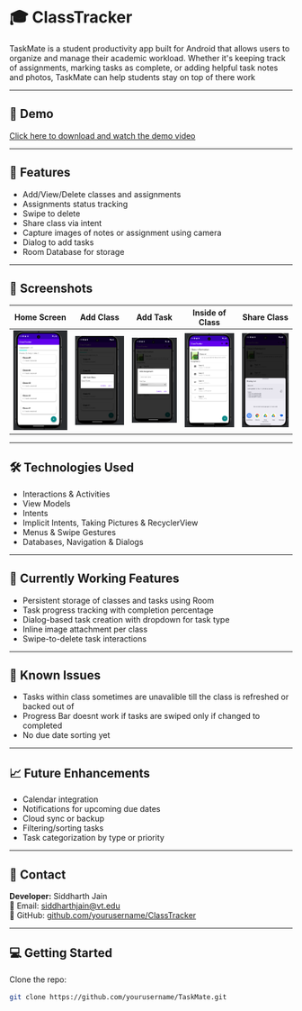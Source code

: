 # 🎓 ClassTracker

TaskMate is a student productivity app built for Android that allows users to organize and manage their academic workload. Whether it's keeping track of assignments, marking tasks as complete, or adding helpful task notes and photos, TaskMate can help students stay on top of there work

---

## 📱 Demo

[Click here to download and watch the demo video](screenshots/DemoTest.mp4)


---

## 🚀 Features

- Add/View/Delete classes and assignments
- Assignments status tracking
- Swipe to delete
- Share class via intent
- Capture images of notes or assignment using camera
- Dialog to add tasks
- Room Database for storage


---

## 📸 Screenshots

| Home Screen |   Add Class   |   Add Task   |  Inside of Class |   Share Class      |
|-------------|---------------|--------------|-------------------|-------------------|
| ![Main](screenshots/Classes_Added.png) | ![Detail](screenshots/Add_Class.png) | ![Dialog](screenshots/Add_Task.png) | ![Dialog](screenshots/Task_Added.png) |![Dialog](screenshots/Share_Class.png)|

---

## 🛠️ Technologies Used

- Interactions & Activities
- View Models
- Intents
- Implicit Intents, Taking Pictures & RecyclerView 
- Menus & Swipe Gestures
- Databases, Navigation & Dialogs


---

## 🧪 Currently Working Features

- Persistent storage of classes and tasks using Room
- Task progress tracking with completion percentage
- Dialog-based task creation with dropdown for task type
- Inline image attachment per class
- Swipe-to-delete task interactions

---

## 🐞 Known Issues

- Tasks within class sometimes are unavalible till the class is refreshed or backed out of
- Progress Bar doesnt work if tasks are swiped only if changed to completed
- No due date sorting yet

---

## 📈 Future Enhancements

- Calendar integration
- Notifications for upcoming due dates
- Cloud sync or backup
- Filtering/sorting tasks
- Task categorization by type or priority

---

## 👥 Contact

**Developer:** Siddharth Jain  
📧 Email: siddharthjain@vt.edu  
🔗 GitHub: [github.com/yourusername/ClassTracker](https://github.com/Sid-Jain1/TaskMate)

---

## 💻 Getting Started

Clone the repo:
```bash
git clone https://github.com/yourusername/TaskMate.git
